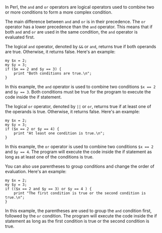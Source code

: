 In Perl, the `and` and `or` operators are logical operators used to combine two or more conditions to form a more complex condition.

The main difference between `and` and `or` is in their precedence. The `or` operator has a lower precedence than the `and` operator. This means that if both `and` and `or` are used in the same condition, the `and` operator is evaluated first.

The logical `and` operator, denoted by `&&` or `and`, returns true if both operands are true. Otherwise, it returns false. Here's an example:

```
my $x = 2;
my $y = 3;
if ($x == 2 and $y == 3) {
    print "Both conditions are true.\n";
}
``` 

In this example, the `and` operator is used to combine two conditions `$x == 2` and `$y == 3`. Both conditions must be true for the program to execute the code inside the if statement.

The logical `or` operator, denoted by `||` or `or`, returns true if at least one of the operands is true. Otherwise, it returns false. Here's an example:

```
my $x = 2;
my $y = 3;
if ($x == 2 or $y == 4) {
    print "At least one condition is true.\n";
}
``` 

In this example, the `or` operator is used to combine two conditions `$x == 2` and `$y == 4`. The program will execute the code inside the if statement as long as at least one of the conditions is true.

You can also use parentheses to group conditions and change the order of evaluation. Here's an example:

```
my $x = 2;
my $y = 3;
if (($x == 2 and $y == 3) or $y == 4 ) {
    print "The first condition is true or the second condition is true.\n";
}
```

In this example, the parentheses are used to group the `and` condition first, followed by the `or` condition. The program will execute the code inside the if statement as long as the first condition is true or the second condition is true.